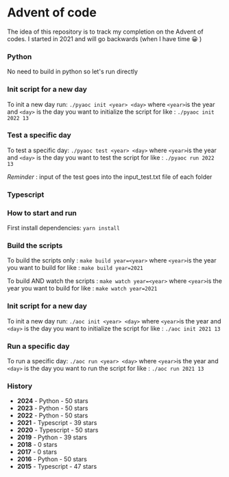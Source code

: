 # Advent of code
The idea of this repository is to track my completion on the Advent of codes. I started in 2021 and will go backwards (when I have time 😀 )

### Python

No need to build in python so let's run directly
### Init script for a new day
To init a new day run: ```./pyaoc init <year> <day>``` where ```<year>```is the year and ```<day>``` is the day you want to initialize the script for like : ```./pyaoc init 2022 13```

### Test a specific day
To test a specific day: ```./pyaoc test <year> <day>``` where ```<year>```is the year and ```<day>``` is the day you want to test the script for like : ```./pyaoc run 2022 13```

_Reminder_ : input of the test goes into the input_test.txt file of each folder

### Typescript

### How to start and run
First install dependencies: ```yarn install```

### Build the scripts
To build the scripts only : ```make build year=<year>``` where ```<year>```is the year you want to build for like : ```make build year=2021```

To build AND watch the scripts : ```make watch year=<year>``` where ```<year>```is the year you want to build for like : ```make watch year=2021```

### Init script for a new day
To init a new day run: ```./aoc init <year> <day>``` where ```<year>```is the year and ```<day>``` is the day you want to initialize the script for like : ```./aoc init 2021 13```

### Run a specific day
To run a specific day: ```./aoc run <year> <day>``` where ```<year>```is the year and ```<day>``` is the day you want to run the script for like : ```./aoc run 2021 13```

### History
- **2024** - Python - 50 stars
- **2023** - Python - 50 stars
- **2022** - Python - 50 stars
- **2021** - Typescript - 39 stars
- **2020** - Typescript - 50 stars
- **2019** - Python - 39 stars
- **2018** -  0 stars
- **2017** - 0 stars
- **2016** - Python - 50 stars
- **2015** - Typescript - 47 stars

